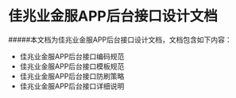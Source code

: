 # 佳兆业金服APP后台接口设计文档
#####本文档为佳兆业金服APP后台接口设计文档，文档包含如下内容：
* 佳兆业金服APP后台接口编码规范
* 佳兆业金服APP后台接口模板规范
* 佳兆业金服APP后台接口防刷策略
* 佳兆业金服APP后台接口详细说明